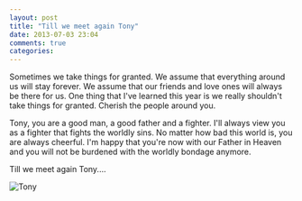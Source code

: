 ```yaml
---
layout: post
title: "Till we meet again Tony"
date: 2013-07-03 23:04
comments: true
categories: 
---
```


Sometimes we take things for granted. We assume that everything around us will stay forever.
We assume that our friends and love ones will always be there for us. One thing that I've learned this year is
we really shouldn't take things for granted. Cherish the people around you.

Tony, you are a good man, a good father and a fighter. I'll always view you as a fighter that fights the worldly sins.
No matter how bad this world is, you are always cheerful.
I'm happy that you're now with our Father in Heaven and you will not be burdened with the worldly bondage anymore.

Till we meet again Tony....

<img src="http://farm3.staticflickr.com/2863/9201205384_14152c4117_z.jpg" alt="Tony" />
